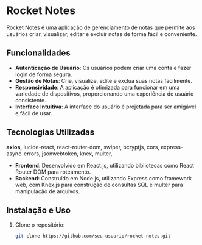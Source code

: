 # Rocket Notes

Rocket Notes é uma aplicação de gerenciamento de notas que permite aos usuários criar, visualizar, editar e excluir notas de forma fácil e conveniente.

## Funcionalidades

- **Autenticação de Usuário**: Os usuários podem criar uma conta e fazer login de forma segura.
- **Gestão de Notas**: Crie, visualize, edite e exclua suas notas facilmente.
- **Responsividade**: A aplicação é otimizada para funcionar em uma variedade de dispositivos, proporcionando uma experiência de usuário consistente.
- **Interface Intuitiva**: A interface do usuário é projetada para ser amigável e fácil de usar.

## Tecnologias Utilizadas

**axios,**
lucide-react,
react-router-dom,
swiper,
bcryptjs,
cors,
express-async-errors,
jsonwebtoken,
knex,
multer,

- **Frontend**: Desenvolvido em React.js, utilizando bibliotecas como React Router DOM para roteamento.
- **Backend**: Construído em Node.js, utilizando Express como framework web, com Knex.js para construção de consultas SQL e multer para manipulação de arquivos.

## Instalação e Uso

1. Clone o repositório:

   ```bash
   git clone https://github.com/seu-usuario/rocket-notes.git
